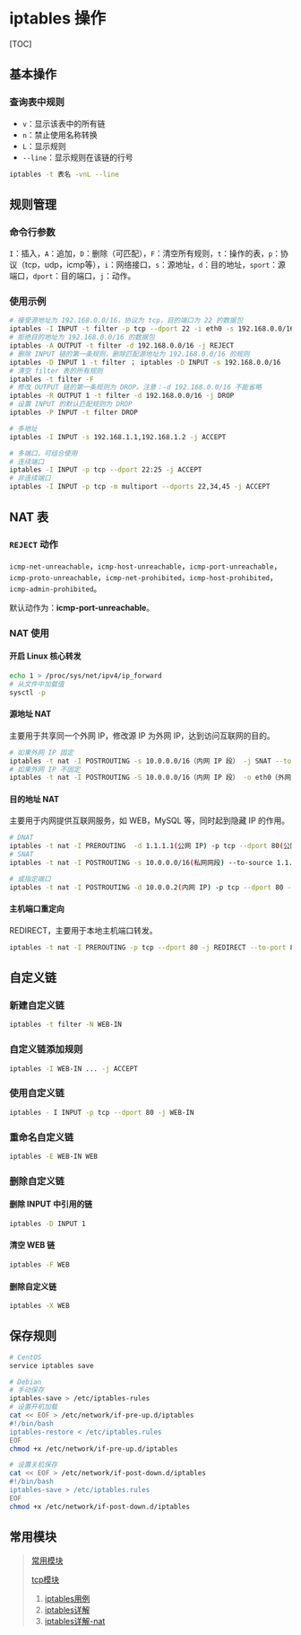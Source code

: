 # iptables 操作

[TOC]

## 基本操作

### 查询表中规则

- `v`：显示该表中的所有链
- `n`：禁止使用名称转换
- `L`：显示规则
- `--line`：显示规则在该链的行号

```bash
iptables -t 表名 -vnL --line
```

## 规则管理

### 命令行参数

`I`：插入，`A`：追加，`D`：删除（可匹配），`F`：清空所有规则，`t`：操作的表，`p`：协议（tcp，udp，icmp等），`i`：网络接口，`s`：源地址，`d`：目的地址，`sport`：源端口，`dport`：目的端口，`j`：动作。

### 使用示例

```bash
# 接受源地址为 192.168.0.0/16，协议为 tcp，目的端口为 22 的数据包
iptables -I INPUT -t filter -p tcp --dport 22 -i eth0 -s 192.168.0.0/16 -j ACCEPT
# 拒绝目的地址为 192.168.0.0/16 的数据包
iptables -A OUTPUT -t filter -d 192.168.0.0/16 -j REJECT
# 删除 INPUT 链的第一条规则，删除匹配源地址为 192.168.0.0/16 的规则
iptables -D INPUT 1 -t filter ； iptables -D INPUT -s 192.168.0.0/16
# 清空 filter 表的所有规则
iptables -t filter -F
# 修改 OUTPUT 链的第一条规则为 DROP。注意：-d 192.168.0.0/16 不能省略
iptables -R OUTPUT 1 -t filter -d 192.168.0.0/16 -j DROP
# 设置 INPUT 的默认匹配规则为 DROP
iptables -P INPUT -t filter DROP

# 多地址
iptables -I INPUT -s 192.168.1.1,192.168.1.2 -j ACCEPT

# 多端口，可组合使用
# 连续端口
iptables -I INPUT -p tcp --dport 22:25 -j ACCEPT
# 非连续端口
iptables -I INPUT -p tcp -m multiport --dports 22,34,45 -j ACCEPT
```

## NAT 表

### `REJECT` 动作

`icmp-net-unreachable`，`icmp-host-unreachable`，`icmp-port-unreachable`，`icmp-proto-unreachable`，`icmp-net-prohibited`，`icmp-host-prohibited`，`icmp-admin-prohibited`。

默认动作为：**icmp-port-unreachable**。

### NAT 使用

#### 开启 Linux 核心转发

```bash
echo 1 > /proc/sys/net/ipv4/ip_forward
# 从文件中加载值
sysctl -p
```

#### 源地址 NAT

主要用于共享同一个外网 IP，修改源 IP 为外网 IP，达到访问互联网的目的。

```bash
# 如果外网 IP 固定
iptables -t nat -I POSTROUTING -s 10.0.0.0/16（内网 IP 段） -j SNAT --to-source 1.1.1.1（外网 IP）
# 如果外网 IP 不固定
iptables -t nat -I POSTROUTING -S 10.0.0.0/16（内网 IP 段） -o eth0（外网网口） -j MASQUERADE
```

#### 目的地址 NAT

主要用于内网提供互联网服务，如 WEB，MySQL 等，同时起到隐藏 IP 的作用。

```bash
# DNAT
iptables -t nat -I PREROUTING  -d 1.1.1.1(公网 IP) -p tcp --dport 80(公网端口) -j DNAT --to-destination 10.0.0.2:80(私网 IP：PORT)
# SNAT
iptables -t nat -I POSTROUTING -s 10.0.0.0/16(私网网段) --to-source 1.1.1.1(公网 IP)

# 或指定端口
iptables -t nat -I POSTROUTING -d 10.0.0.2(内网 IP) -p tcp --dport 80 -j SNAT --to-source 1.1.1.1(外网 IP)
```

#### 主机端口重定向

REDIRECT，主要用于本地主机端口转发。

```bash
iptables -t nat -I PREROUTING -p tcp --dport 80 -j REDIRECT --to-port 8080
```

## 自定义链

### 新建自定义链

```bash
iptables -t filter -N WEB-IN
```

### 自定义链添加规则

```bash
iptables -I WEB-IN ... -j ACCEPT
```

### 使用自定义链

```bash
iptables - I INPUT -p tcp --dport 80 -j WEB-IN
```

### 重命名自定义链

```bash
iptables -E WEB-IN WEB
```

### 删除自定义链

#### 删除 INPUT 中引用的链

```bash
iptables -D INPUT 1
```

#### 清空 WEB 链

```bash
iptables -F WEB
```

#### 删除自定义链

```bash
iptables -X WEB
```

## 保存规则

```bash
# CentOS
service iptables save

# Debian
# 手动保存
iptables-save > /etc/iptables-rules
# 设置开机加载
cat << EOF > /etc/network/if-pre-up.d/iptables
#!/bin/bash
iptables-restore < /etc/iptables.rules
EOF
chmod +x /etc/network/if-pre-up.d/iptables

# 设置关机保存
cat << EOF > /etc/network/if-post-down.d/iptables
#!/bin/bash
iptables-save > /etc/iptables.rules
EOF
chmod +x /etc/network/if-post-down.d/iptables
```

## 常用模块

> [常用模块](<http://www.zsythink.net/archives/1564>)
>
> [tcp模块](<http://www.zsythink.net/archives/1578>)
>
> 1. [iptables用例](<https://wangchujiang.com/linux-command/c/iptables.html>)
> 2. [iptables详解](<http://www.zsythink.net/archives/1517>)
> 3. [iptables详解-nat](<http://www.zsythink.net/archives/1764>)
